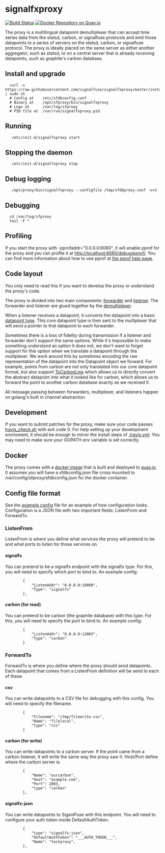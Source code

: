 # signalfxproxy
[![Build Status](https://travis-ci.org/signalfuse/signalfxproxy.svg?branch=master)](https://travis-ci.org/signalfuse/signalfxproxy) [![Docker Repository on Quay.io](https://quay.io/repository/signalfuse/signalfxproxy/status "Docker Repository on Quay.io")](https://quay.io/repository/signalfuse/signalfxproxy)

The proxy is a multilingual datapoint demultiplexer that can accept time
series data from the statsd, carbon, or signalfuse protocols and emit
those datapoints to a series of servers on the statsd, carbon, or
signalfuse protocol.  The proxy is ideally placed on the same server as
either another aggregator, such as statsd, or on a central server that
is already receiving datapoints, such as graphite's carbon database.

## Install and upgrade

```
  curl -s https://raw.githubusercontent.com/signalfuse/signalfxproxy/master/install.sh | sudo sh
  # Config at    /etc/sfdbconfig.conf
  # Binary at    /opt/sfproxy/bin/signalfxproxy
  # Logs at      /var/log/sfproxy
  # PID file at  /var/run/signalfxproxy.pid
 ```

## Running

```
   /etc/init.d/signalfxproxy start
 ```

## Stopping the daemon

```
   /etc/init.d/signalfxproxy stop
 ```

## Debug logging

```
   /opt/proxy/bin/signalfxproxy --configfile /tmp/sfdbproxy.conf -v=3
 ```

## Debugging

```
  cd /var/log/sfproxy
  tail -F *
```

## Profiling

If you start the proxy with -pprofaddr="0.0.0.0:6060", it will enable pprof
for the proxy and you can profile it at
[http://localhost:6060/debug/pprof/](http://localhost:6060/debug/pprof/).  You
can find more information about how to use pprof at
[the pprof help page](http://golang.org/pkg/net/http/pprof/).

## Code layout

You only need to read this if you want to develop the proxy or understand
the proxy's code.

The proxy is divided into two main components: [forwarder](forwarder)
and [listener](listener).  The forwarder and listener are glued together
by the [demultiplexer](forwarder/demultiplexer.go).

When a listener receives a datapoint, it converts the datapoint into a
basic [datapoint type](core/datapoint.go).  This core datapoint type is
then sent to the multiplexer that will send a pointer to that datapoint
to each forwarder.

Sometimes there is a loss of fidelity during transmission if a listener
and forwarder don't support the same options.  While it's impossible
to make something understand an option it does not, we don't want to
forget support for this option when we translate a datapoint through
the multiplexer.  We work around this by sometimes encoding the raw
representation of the datapoint into the Datapoint object we forward.
For example, points from carbon are not only translated into our core
datapoint format, but also support [ToCarbonLine](protocoltypes/carbon.go)
which allows us to directly convert the abstract datapoint into what it
looked like for carbon, which allows us to forward the point to another
carbon database exactly as we received it.

All message passing between forwarders, multiplexer, and listeners
happen on golang's built in channel abstraction.

## Development

If you want to submit patches for the proxy, make sure your code passes
[travis_check.sh](travis_check.sh) with exit code 0.  For help setting
up your development enviroment, it should be enough to mirror the install
steps of [.travis.yml](.travis.yml).  You may need to make sure your GOPATH
env variable is set correctly.

## Docker

The proxy comes with a [docker image](Dockerfile) that is built and deployed
to [quay.io](https://quay.io/repository/signalfuse/signalfxproxy).  It assumes
you will have a sfdbconfig.json file cross mounted to
/var/config/sfproxy/sfdbconfig.json for the docker container.

## Config file format

See the [example config](exampleSfdbproxy.conf) file for an example of how
configuration looks.  Configuration is a JSON file with two important fields:
ListenFrom and ForwardTo.

### ListenFrom

ListenFrom is where you define what services the proxy will pretend to be and
what ports to listen for those services on.

#### signalfx

You can pretend to be a signalfx endpoint with the signalfx type.  For this,
you will need to specify which port to bind to.  An example config:

```
        {
            "ListenAddr": "0.0.0.0:18080",
            "Type": "signalfx"
        },
```

#### carbon (for read)

You can pretend to be carbon (the graphite database) with this type.  For
this, you will need to specify the port to bind to.  An example config:

```
        {
            "ListenAddr": "0.0.0.0:12003",
            "Type": "carbon"
        }
```

### ForwardTo

ForwardTo is where you define where the proxy should send datapoints.  Each datapoint
that comes from a ListenFrom definition will be send to each of these.

#### csv

You can write datapoints to a CSV file for debugging with this config.  You
will need to specify the filename.

```
        {
            "Filename": "/tmp/filewrite.csv",
            "Name": "filelocal",
            "type": "csv"
        }
```

#### carbon (for write)

You can write datapoints to a carbon server.  If the point came from a carbon
listener, it will write the same way the proxy saw it.  Host/Port define where
the carbon server is.

```
        {
            "Name": "ourcarbon",
            "Host": "example.com",
            "Port": 2003,
            "type": "carbon"
        },
```

#### signalfx-json

You can write datapoints to SiganlFuse with this endpoint.  You will need to
configure your auth token inside DefaultAuthToken.

```
        {
            "type": "signalfx-json",
            "DefaultAuthToken": "___AUTH_TOKEN___",
            "Name": "testproxy",
        },
```
